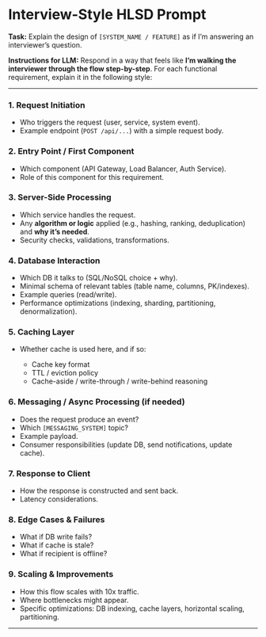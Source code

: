 # Interview-Style HLSD Prompt

**Task:** Explain the design of `[SYSTEM_NAME / FEATURE]` as if I’m answering an interviewer’s question.

**Instructions for LLM:**
Respond in a way that feels like **I’m walking the interviewer through the flow step-by-step**.
For each functional requirement, explain it in the following style:

---

### 1. Request Initiation

* Who triggers the request (user, service, system event).
* Example endpoint (`POST /api/...`) with a simple request body.

### 2. Entry Point / First Component

* Which component (API Gateway, Load Balancer, Auth Service).
* Role of this component for this requirement.

### 3. Server-Side Processing

* Which service handles the request.
* Any **algorithm or logic** applied (e.g., hashing, ranking, deduplication) and **why it’s needed**.
* Security checks, validations, transformations.

### 4. Database Interaction

* Which DB it talks to (SQL/NoSQL choice + why).
* Minimal schema of relevant tables (table name, columns, PK/indexes).
* Example queries (read/write).
* Performance optimizations (indexing, sharding, partitioning, denormalization).

### 5. Caching Layer

* Whether cache is used here, and if so:

  * Cache key format
  * TTL / eviction policy
  * Cache-aside / write-through / write-behind reasoning

### 6. Messaging / Async Processing (if needed)

* Does the request produce an event?
* Which `[MESSAGING_SYSTEM]` topic?
* Example payload.
* Consumer responsibilities (update DB, send notifications, update cache).

### 7. Response to Client

* How the response is constructed and sent back.
* Latency considerations.

### 8. Edge Cases & Failures

* What if DB write fails?
* What if cache is stale?
* What if recipient is offline?

### 9. Scaling & Improvements

* How this flow scales with 10x traffic.
* Where bottlenecks might appear.
* Specific optimizations: DB indexing, cache layers, horizontal scaling, partitioning.

---

